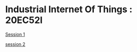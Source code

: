 # Industrial Internet Of Things : 20EC52I

[Session 1](https://skilldisk.github.io/IIOT_20EC52I_DEC_2022/)

[session 2](https://skilldisk.github.io/IIOT_20EC52I_DEC_2022/)